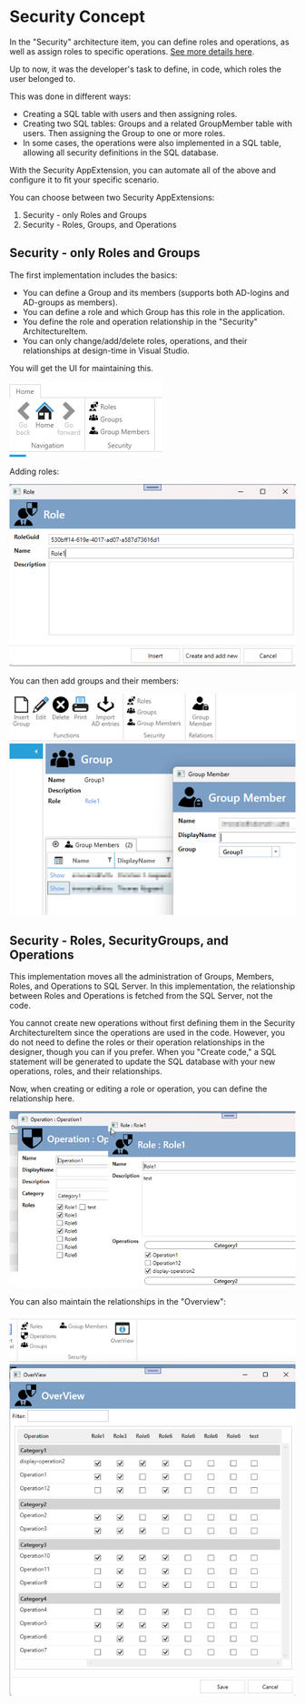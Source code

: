 # Security Concept

In the "Security" architecture item, you can define roles and operations, as well as assign roles to specific operations. 
[See more details here](../../guide/elements/security.md).

Up to now, it was the developer's task to define, in code, which roles the user belonged to.

This was done in different ways:

- Creating a SQL table with users and then assigning roles.
- Creating two SQL tables: Groups and a related GroupMember table with users. Then assigning the Group to one or more roles.
- In some cases, the operations were also implemented in a SQL table, allowing all security definitions in the SQL database.

With the Security AppExtension, you can automate all of the above and configure it to fit your specific scenario.

You can choose between two Security AppExtensions:

1. Security - only Roles and Groups 
2. Security - Roles, Groups, and Operations

## Security - only Roles and Groups 

The first implementation includes the basics:

- You can define a Group and its members (supports both AD-logins and AD-groups as members).
- You can define a role and which Group has this role in the application.
- You define the role and operation relationship in the "Security" ArchitectureItem.
- You can only change/add/delete roles, operations, and their relationships at design-time in Visual Studio.

You will get the UI for maintaining this.

![alt text](media/index.png)

Adding roles:

![alt text](media/index-2.png)

You can then add groups and their members:

![alt text](media/index-1.png)

## Security - Roles, SecurityGroups, and Operations

This implementation moves all the administration of Groups, Members, Roles, and Operations to SQL Server.
In this implementation, the relationship between Roles and Operations is fetched from the SQL Server, not the code.

You cannot create new operations without first defining them in the Security ArchitectureItem since the operations are used in the code. However, you do not need to define the roles or their operation relationships in the designer, though you can if you prefer. When you "Create code," a SQL statement will be generated to update the SQL database with your new operations, roles, and their relationships.

Now, when creating or editing a role or operation, you can define the relationship here.

![alt text](media/index-4.png)

You can also maintain the relationships in the "Overview": 

![alt text](media/index-3.png)
